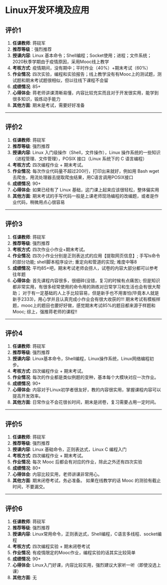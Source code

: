 # Linux开发环境及应用

## 评价1

1. **任课教师**: 蒋砚军
2. **推荐等级**：强烈推荐
3. **授课内容**: Linux 基本命令；Shell编程；Socket使用；进程；文件系统；2020秋季学期由于疫情原因，采用Mooc线上教学
4. **考核方式**: 疫情期间，没有期中；平时作业（40%）+期末考试（60%）
5. **作业情况**: 四次实验，编程和实验报告；线上教学没有有Mooc上的测试题，测试题和期末考试题很相似，但以往线下课程不会留
6. **成绩情况**: 85+
7. **心得体会**: 蒋老师讲课清晰易懂，内容比较充实而且对于开发很实用，能学到很多知识，锻炼动手能力
8. **其他方面**: 期末是考试，需要好好准备

----

## 评价2

1. **任课教师**: 蒋砚军
2. **推荐等级**: 强烈推荐
3. **授课内容**: Linux 入门级操作（Shell，文件操作），Linux 操作系统的一些知识（进程管理、文件管理），POSIX 接口（Linux 系统下的 C 语言编程）
4. **考核方式**: 四次编程作业 + 期末考试。
5. **作业情况**: 每次作业代码量不超过200行，打印出来就好，例如用 Bash wget 去爬虫，用流处理器去提取爬虫结果，用C语言调用POSIX接口
6. **成绩情况**: 90+
7. **心得体会**: 如果已经有了 Linux 基础，这门课上起来应该很轻松，整体偏实用
8. **其他方面**: 期末考试的手写代码一般是上课老师现场编程的改编题，或者是作业代码，稍微用点心很容易

----

## 评价3

1. **任课教师**: 蒋砚军
2. **推荐等级**: 强烈推荐
3. **考核方式**: 四次作业小作业+期末考试。
4. **作业情况**: 四次小作业分别是正则表达式的应用【提取网页信息】; 手写ls命令的部分功能; shell脚本程序设计; 重定向和管道的实现; 难度中等8
5. **成绩情况**: 平均85+吧，期末考试老师会捞人，试卷的内容大部分都可以参考往年题
6. **心得体会**: 首先课程内容很多，很细碎(没错，复习的时候有点痛苦); 但是知识都非常实用，有很多经常使用的命令用的熟练对日常学习和生活也会有很大帮助； 对于有一定基础的人上手比较容易，但是新手也不用害怕(毕竟本人就是新手2333)，用心学并且认真完成小作业会有很大收获的!!! 期末考试有模板样题，mooc上的题目也要好好做，感觉期末考试85%的题目都来源于样题和Mooc; 综上，强推蒋老师的课程!!

----

## 评价4

1. **任课教师**: 蒋砚军
2. **推荐等级**: 强烈推荐
3. **授课内容**: Linux基本命令，Shell编程，Linux操作系统，Linux网络编程初步。
4. **考核方式**: 四次编程作业 + 期末考试。
5. **作业情况**: 每次的作业都是类似例题的变种，基本每个大模块对应一次作业。
6. **成绩情况**: 90+
7. **心得体会**: 内容对于Linux初学者很友好，教的内容很实用，掌握课程内容可以提高开发效率。
8. **其他方面**: 日常作业不会花很长时间，期末是闭卷，复习需要占用一定时间。

----

## 评价5

1. **任课教师**: 蒋砚军
2. **推荐等级**: 强烈推荐
3. **授课内容**: Linux 基础命令，正则表达式，Linux C 编程入门
4. **考核方式**: 四次编程作业 + 期末考试。
5. **作业情况**: 每次 Mooc 后都会有对应的作业，除此之外还有四次实验
6. **成绩情况**: 80+
7. **心得体会**: 内容比较实用，老师讲课非常用心。
8. **其他方面**: 期末闭卷考试，务必准备。 如果在线教学的话 Mooc 的测验有截止时间，不要漏交。

----

## 评价6

1. **任课教师**: 蒋砚军
2. **推荐等级**: 强烈推荐
3. **授课内容**: Linux常用命令，正则表达式，Shell编程，C语言多线程、socket编程
4. **考核方式**: 四次编程实验 + 期末闭卷考试
5. **作业情况**: 有疫情限定的Mooc作业，编程实验的话其实比较简单
6. **成绩情况**: 90+
7. **心得体会**: Linux入门好课，内容比较实用，强烈建议大家听一听（即使没选上课）
8. **其他方面**: 无
